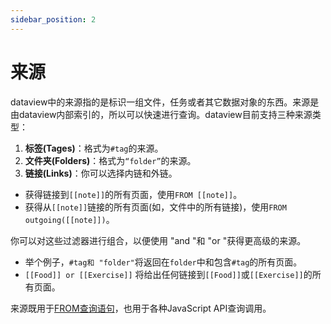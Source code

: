```yaml
---
sidebar_position: 2
---
```

# 来源

dataview中的来源指的是标识一组文件，任务或者其它数据对象的东西。来源是由dataview内部索引的，所以可以快速进行查询。dataview目前支持三种来源类型：

1. **标签(Tages)**：格式为`#tag`的来源。
2. **文件夹(Folders)**：格式为`“folder”`的来源。
3. **链接(Links)**：你可以选择内链和外链。

- 获得链接到`[[note]]`的所有页面，使用`FROM [[note]]`。
- 获得从`[[note]]`链接的所有页面(如，文件中的所有链接)，使用`FROM outgoing([[note]])`。

你可以对这些过滤器进行组合，以便使用 "and "和 "or "获得更高级的来源。

* 举个例子，`#tag和 "folder"`将返回在`folder`中和包含`#tag`的所有页面。
* `[[Food]] or [[Exercise]]` 将给出任何链接到`[[Food]]`或`[[Exercise]]`的所有页面。

来源既用于[FROM查询语句](/docs/query/queries#from)，也用于各种JavaScript API查询调用。